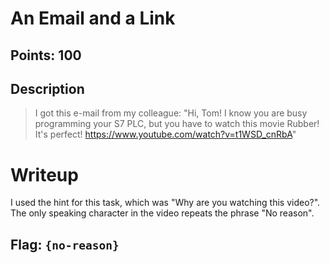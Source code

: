 # An Email and a Link

## Points: 100

## Description
> I got this e-mail from my colleague:
"Hi, Tom! I know you are busy programming your S7 PLC, but you have to watch this movie Rubber! It's perfect! https://www.youtube.com/watch?v=t1WSD_cnRbA"

# Writeup
I used the hint for this task, which was "Why are you watching this video?". The only speaking character in the video repeats the phrase "No reason".

## Flag: `{no-reason}`